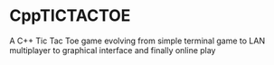 # CppTICTACTOE
A C++ Tic Tac Toe game evolving from simple terminal game to LAN multiplayer to graphical interface and finally online play
